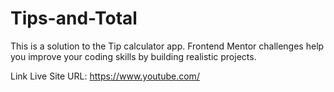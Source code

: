 # Tips-and-Total
This is a solution to the Tip calculator app. Frontend Mentor challenges help you improve your coding skills by building realistic projects.


Link
Live Site URL: https://www.youtube.com/



